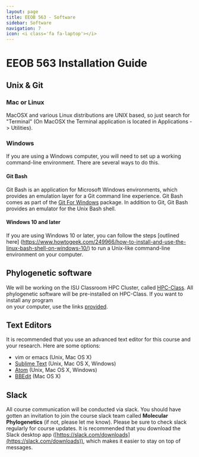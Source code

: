 ```yaml
---
layout: page
title: EEOB 563 - Software
sidebar: Software
navigation: 7
icon: <i class='fa fa-laptop'></i>
---
```


# EEOB 563 Installation Guide

## Unix & Git
### Mac or Linux
MacOSX and various Linux distributions are UNIX based, so just search for "Terminal"
(On MacOSX the Terminal application is located in Applications -> Utilities).

### Windows
If you are using a Windows computer, you will need to set up a working command-line environment.
There are several ways to do this.

#### Git Bash
Git Bash is an application for Microsoft Windows environments, which provides
an emulation layer for a Git command line experience.
Git Bash comes as part of the [Git For Windows](https://gitforwindows.org)
package. In addition to Git, Git Bash provides an emulator for the Unix Bash shell.

#### Windows 10 and later
If you are using Windows 10 or later, you can follow the steps [outlined here]
(https://www.howtogeek.com/249966/how-to-install-and-use-the-linux-bash-shell-on-windows-10/)
to run a Unix-like command-line environment on your computer.

## Phylogenetic software
We will be working on the ISU Classroom HPC Cluster, called
[HPC-Class](https://www.hpc.iastate.edu/guides/classroom-hpc-cluster).
All phylogenetic software will be pre-installed on HPC-Class. If you want to install any program  
on your computer, use the links [provided](https://isu-molphyl.github.io/EEOB563/links).

## Text Editors

It is recommended that you use an advanced text editor for this course and your research. Here are some options:

* vim or emacs (Unix, Mac OS X)
* [Sublime Text](http://www.sublimetext.com/) (Unix, Mac OS X, Windows)
* [Atom](https://atom.io/) (Unix, Mac OS X, Windows)
* [BBEdit](https://www.barebones.com/products/bbedit/) (Mac OS X)

## Slack

All course communication will be conducted via slack. You should have gotten an invitation to join the course slack team called **Molecular Phylogenetics** (if not, please let me know). Please be sure to check slack regularly for course updates. It is recommended that you download the Slack desktop app ([https://slack.com/downloads](https://slack.com/downloads)), which makes it easier to stay on top of messages.
